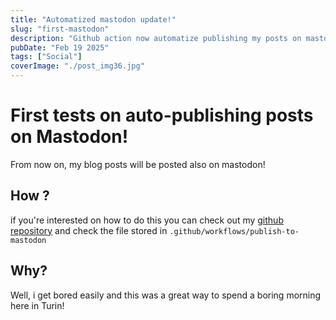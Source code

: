 ```yaml
---
title: "Automatized mastodon update!"
slug: "first-mastodon"
description: "Github action now automatize publishing my posts on mastodon"
pubDate: "Feb 19 2025"
tags: ["Social"]
coverImage: "./post_img36.jpg"
---
```


# First tests on auto-publishing posts on Mastodon!
From now on, my blog posts will be posted also on mastodon!

## How ?
if you're interested on how to do this you can check out my [github repository](https://github.com/filippo-ferrando/filippo-ferrando.github.io) and check the file stored in `.github/workflows/publish-to-mastodon`

## Why?
Well, i get bored easily and this was a great way to spend a boring morning here in Turin!